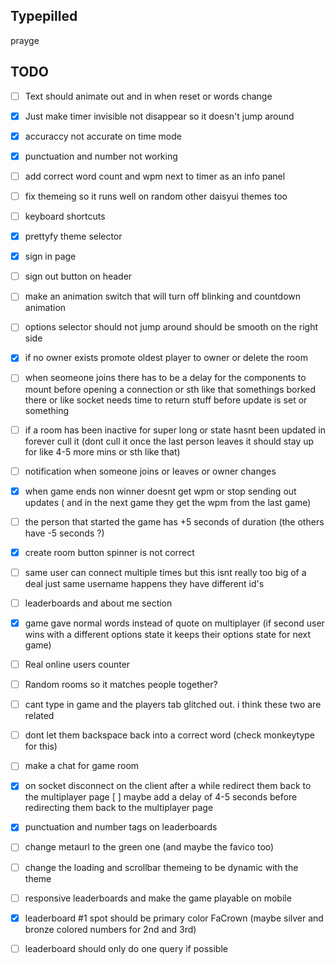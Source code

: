 ## Typepilled

prayge

## TODO
- [ ] Text should animate out and in when reset or words change
- [x] Just make timer invisible not disappear so it doesn't jump around
- [x] accuraccy not accurate on time mode
- [x] punctuation and number not working
- [ ] add correct word count and wpm next to timer as an info panel
- [ ] fix themeing so it runs well on random other daisyui themes too
- [ ] keyboard shortcuts
- [x] prettyfy theme selector
- [x] sign in page
- [ ] sign out button on header
- [ ] make an animation switch that will turn off blinking and countdown animation
- [ ] options selector should not jump around should be smooth on the right side

- [x] if no owner exists promote oldest player to owner or delete the room
- [ ] when seomeone joins there has to be a delay for the components to mount before opening a connection or sth like that somethings borked there or like socket needs time to return stuff before update is set or something

- [ ] if a room has been inactive for super long or state hasnt been updated in forever cull it (dont cull it once the last person leaves it should stay up for like 4-5 more mins or sth like that)
- [ ] notification when someone joins or leaves or owner changes

- [x] when game ends non winner doesnt get wpm or stop sending out updates ( and in the next game they get the wpm from the last game)

- [ ] the person that started the game has +5 seconds of duration (the others have -5 seconds ?)

- [x] create room button spinner is not correct

- [ ] same user can connect multiple times but this isnt really too big of a deal just same username happens they have different id's

- [ ] leaderboards and about me section

- [x] game gave normal words instead of quote on multiplayer (if second user wins with a different options state it keeps their options state for next game)

- [ ] Real online users counter

- [ ] Random rooms so it matches people together?

- [ ] cant type in game and the players tab glitched out. i think these two are related

- [ ] dont let them backspace back into a correct word (check monkeytype for this)

- [ ] make a chat for game room

- [x] on socket disconnect on the client after a while redirect them back to the multiplayer page [ ] maybe add a delay of 4-5 seconds before redirecting them back to the multiplayer page 

- [x] punctuation and number tags on leaderboards

- [ ] change metaurl to the green one (and maybe the favico too)

- [ ] change the loading and scrollbar themeing to be dynamic with the theme

- [ ] responsive leaderboards and make the game playable on mobile

- [x] leaderboard #1 spot should be primary color FaCrown (maybe silver and bronze colored numbers for 2nd and 3rd)

- [ ] leaderboard should only do one query if possible